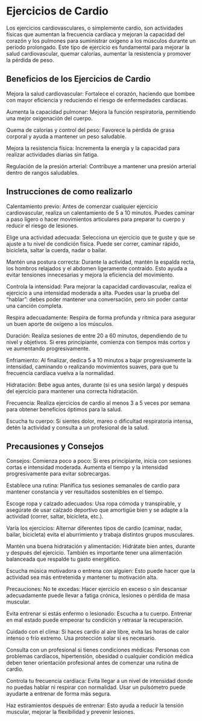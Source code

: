 # Ejercicios de Cardio 

Los ejercicios cardiovasculares, o simplemente cardio, son actividades 
físicas que aumentan la frecuencia cardíaca y mejoran la capacidad del 
corazón y los pulmones para suministrar oxígeno a los músculos durante un 
período prolongado. Este tipo de ejercicio es fundamental para mejorar la 
salud cardiovascular, quemar calorías, aumentar la resistencia y promover 
la pérdida de peso.

## Beneficios de los Ejercicios de Cardio

Mejora la salud cardiovascular: Fortalece el corazón, haciendo que bombee 
con mayor eficiencia y reduciendo el riesgo de enfermedades cardíacas.

Aumenta la capacidad pulmonar: Mejora la función respiratoria, permitiendo 
una mejor oxigenación del cuerpo.

Quema de calorías y control del peso: Favorece la pérdida de grasa 
corporal y ayuda a mantener un peso saludable.

Mejora la resistencia física: Incrementa la energía y la capacidad para 
realizar actividades diarias sin fatiga.

Regulación de la presión arterial: Contribuye a mantener una presión 
arterial dentro de rangos saludables.

## Instrucciones de como realizarlo 

Calentamiento previo:
Antes de comenzar cualquier ejercicio cardiovascular, realiza un 
calentamiento de 5 a 10 minutos. Puedes caminar a paso ligero o hacer 
movimientos articulares para preparar tu cuerpo y reducir el riesgo de 
lesiones.

Elige una actividad adecuada:
Selecciona un ejercicio que te guste y que se ajuste a tu nivel de 
condición física. Puede ser correr, caminar rápido, bicicleta, saltar la 
cuerda, nadar o bailar.

Mantén una postura correcta:
Durante la actividad, mantén la espalda recta, los hombros relajados y el 
abdomen ligeramente contraído. Esto ayuda a evitar tensiones innecesarias 
y mejora la eficiencia del movimiento.

Controla la intensidad:
Para mejorar la capacidad cardiovascular, realiza el ejercicio a una 
intensidad moderada a alta. Puedes usar la prueba del “hablar”: debes 
poder mantener una conversación, pero sin poder cantar una canción 
completa.

Respira adecuadamente:
Respira de forma profunda y rítmica para asegurar un buen aporte de 
oxígeno a los músculos.

Duración:
Realiza sesiones de entre 20 a 60 minutos, dependiendo de tu nivel y 
objetivos. Si eres principiante, comienza con tiempos más cortos y ve 
aumentando progresivamente.

Enfriamiento:
Al finalizar, dedica 5 a 10 minutos a bajar progresivamente la intensidad, 
caminando o realizando movimientos suaves, para que tu frecuencia cardíaca 
vuelva a la normalidad.

Hidratación:
Bebe agua antes, durante (si es una sesión larga) y después del ejercicio 
para mantener una correcta hidratación.

Frecuencia:
Realiza ejercicios de cardio al menos 3 a 5 veces por semana para obtener 
beneficios óptimos para la salud.

Escucha tu cuerpo:
Si sientes dolor, mareo o dificultad respiratoria intensa, detén la 
actividad y consulta a un profesional de la salud.

## Precausiones y Consejos

Consejos:
Comienza poco a poco:
Si eres principiante, inicia con sesiones cortas e intensidad moderada. 
Aumenta el tiempo y la intensidad progresivamente para evitar sobrecargas.

Establece una rutina:
Planifica tus sesiones semanales de cardio para mantener constancia y ver 
resultados sostenibles en el tiempo.

Escoge ropa y calzado adecuados:
Usa ropa cómoda y transpirable, y asegúrate de usar calzado deportivo que 
amortigüe bien y se adapte a la actividad (correr, saltar, bicicleta, 
etc.).

Varía los ejercicios:
Alternar diferentes tipos de cardio (caminar, nadar, bailar, bicicleta) 
evita el aburrimiento y trabaja distintos grupos musculares.

Mantén una buena hidratación y alimentación:
Hidrátate bien antes, durante y después del ejercicio. También es 
importante tener una alimentación balanceada que respalde tu gasto 
energético.

Escucha música motivadora o entrena con alguien:
Esto puede hacer que la actividad sea más entretenida y mantener tu 
motivación alta.

️Precauciones:
No te excedas:
Hacer ejercicio en exceso o sin descansar adecuadamente puede llevar a 
fatiga crónica, lesiones o pérdida de masa muscular.

Evita entrenar si estás enfermo o lesionado:
Escucha a tu cuerpo. Entrenar en mal estado puede empeorar tu condición y 
retrasar la recuperación.

Cuidado con el clima:
Si haces cardio al aire libre, evita las horas de calor intenso o frío 
extremo. Usa protección solar si es necesario.

Consulta con un profesional si tienes condiciones médicas:
Personas con problemas cardíacos, hipertensión, obesidad o cualquier 
condición médica deben tener orientación profesional antes de comenzar una 
rutina de cardio.

Controla tu frecuencia cardíaca:
Evita llegar a un nivel de intensidad donde no puedas hablar ni respirar 
con normalidad. Usar un pulsómetro puede ayudarte a entrenar de forma más 
segura.

Haz estiramientos después de entrenar:
Esto ayuda a reducir la tensión muscular, mejorar la flexibilidad y 
prevenir lesiones.


